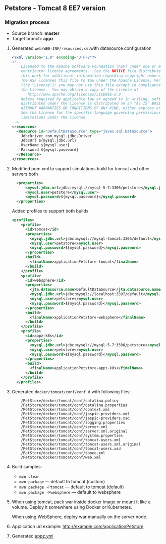 ## Petstore - Tomcat 8 EE7 version

### Migration process

* Source branch: **master**
* Target branch: **appz**

1. Generated ```web/WEB-INF/resources.xml```with datasource configuration
    ```xml
    <?xml version="1.0" encoding="UTF-8"?>
    <!--
        Licensed to the Apache Software Foundation (ASF) under one or more
        contributor license agreements.  See the NOTICE file distributed with
        this work for additional information regarding copyright ownership.
        The ASF licenses this file to You under the Apache License, Version 2.0
        (the "License"); you may not use this file except in compliance with
        the License.  You may obtain a copy of the License at
           http://www.apache.org/licenses/LICENSE-2.0
        Unless required by applicable law or agreed to in writing, software
        distributed under the License is distributed on an "AS IS" BASIS,
        WITHOUT WARRANTIES OR CONDITIONS OF ANY KIND, either express or implied.
        See the License for the specific language governing permissions and
        limitations under the License.
    -->
    <resources>
      <Resource id="DefaultDataSource" type="javax.sql.DataSource">
        JdbcDriver com.mysql.jdbc.Driver
        JdbcUrl ${mysql.jdbc.url}
        UserName ${mysql.user}
        Password ${mysql.password}
      </Resource>
    </resources>
    ``` 

2. Modified pom.xml to support simulations build for tomcat and other servers both
    ```xml
      <properties>
          <mysql.jdbc.url>jdbc:mysql://mysql-5-7:3306/petstore</mysql.jdbc.url>
          <mysql.user>petstore</mysql.user>
          <mysql.password>${mysql.password}</mysql.password>
      </properties>
    ```
    
    Added profiles to support both builds
    ```xml
    <profiles>
        <profile>
          <id>tomcat</id>
          <properties>
            <mysql.jdbc.url>jdbc:mysql://mysql-tomcat:3306/default</mysql.jdbc.url>
            <mysql.user>petstore</mysql.user>
            <mysql.password>${mysql.password}</mysql.password>
          </properties>
          <build>
            <finalName>applicationPetstore-tomcat</finalName>
          </build>
        </profile>
        <profile>
          <id>websphere</id>
          <properties>
            <jta.datasource.name>DefaultDataSource</jta.datasource.name>
            <mysql.jdbc.url>jdbc:mysql://localhost:3307/default</mysql.jdbc.url>
            <mysql.user>petstore</mysql.user>
            <mysql.password>${mysql.password}</mysql.password>
          </properties>
          <build>
            <finalName>applicationPetstore-websphere</finalName>
          </build>
        </profile>
        <profile>
          <id>appz-k8s</id>
          <properties>
            <mysql.jdbc.url>jdbc:mysql://mysql-5-7:3306/petstore</mysql.jdbc.url>
            <mysql.user>petstore</mysql.user>
            <mysql.password>${mysql.password}</mysql.password>
          </properties>
          <build>
            <finalName>applicationPetstore-appz-k8s</finalName>
          </build>
        </profile>
      </profiles>
    ```
    
5. Generated ```docker/tomcat/conf/conf.d``` with following files:
    ```
        /PetStore/docker/tomcat/conf/catalina.policy
        /PetStore/docker/tomcat/conf/catalina.properties
        /PetStore/docker/tomcat/conf/context.xml
        /PetStore/docker/tomcat/conf/jaspic-providers.xml
        /PetStore/docker/tomcat/conf/jaspic-providers.xsd
        /PetStore/docker/tomcat/conf/logging.properties
        /PetStore/docker/tomcat/conf/server.xml
        /PetStore/docker/tomcat/conf/server.xml.original
        /PetStore/docker/tomcat/conf/system.properties
        /PetStore/docker/tomcat/conf/tomcat-users.xml
        /PetStore/docker/tomcat/conf/tomcat-users.xml.original
        /PetStore/docker/tomcat/conf/tomcat-users.xsd
        /PetStore/docker/tomcat/conf/tomee.xml
        /PetStore/docker/tomcat/conf/web.xml
    ```
5. Build samples:
    * ```mvn clean```
    * ```mvn package``` — default to tomcat (custom)
    * ```mvn package -Ptomcat``` — default to tomcat (default)
    * ```mvn package -Pwebsphere``` — default to websphere
6. When using tomcat, pack war inside docker image or mount it like a volume. 
   Deploy it somewhere using Docker or Kubernetes. 
   
   When using WebSphere, deploy war manually on the server node.

7. Application url example: http://example.com/applicationPetstore

8. Generated [appz.yml](appz.yml) 

